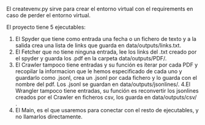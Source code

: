 El createvenv.py sirve para crear el entorno virtual con el requirements
en caso de perder el entorno virtual.

El proyecto tiene 5 ejecutables:
1. El Spyder que tiene como entrada una fecha o un fichero de texto y a la salida crea una lista de links que guarda en data/outputs/links.txt.
2. El Fetcher que no tiene ninguna entrada, lee los links del .txt creado por el spyder y guarda los .pdf en la carpeta data/outputs/PDF/.
3. El Crawler tampoco tiene entradas y su función es iterar por cada PDF y recopilar la informacion que le hemos especificado de cada uno y guardarlo como .jsonl, crea un .jsonl por cada fichero y lo guarda con el nombre del pdf. Los .jsonl se guardan en data/outputs/jsonlines/.
4.El Wrangler tampoco tiene entradas, su función es reconvertir los jsonlines creados por el Crawler en ficheros csv, los guarda en data/outputs/csv/ .
5. El Main, es el que usaremos para conectar con el resto de ejecutables, y no llamarlos directamente.
